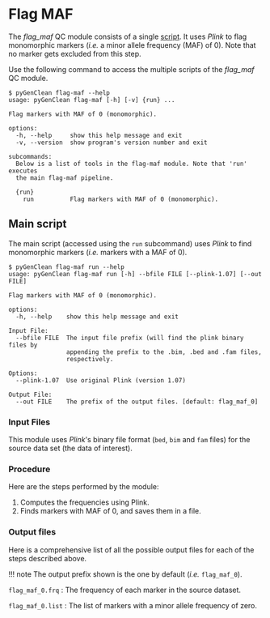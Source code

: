 # Flag MAF

The _flag_maf_ QC module consists of a single [script](#main-script). It uses
_Plink_ to flag monomorphic markers (_i.e._ a minor allele frequency (MAF) of
0). Note that no marker gets excluded from this step.

Use the following command to access the multiple scripts of the _flag_maf_ QC
module.

```shell-session
$ pyGenClean flag-maf --help
usage: pyGenClean flag-maf [-h] [-v] {run} ...

Flag markers with MAF of 0 (monomorphic).

options:
  -h, --help     show this help message and exit
  -v, --version  show program's version number and exit

subcommands:
  Below is a list of tools in the flag-maf module. Note that 'run' executes
  the main flag-maf pipeline.

  {run}
    run          Flag markers with MAF of 0 (monomorphic).
```

## Main script

The main script (accessed using the `run` subcommand) uses _Plink_
to find monomorphic markers (_i.e._ markers with a MAF of 0).

```shell-session
$ pyGenClean flag-maf run --help
usage: pyGenClean flag-maf run [-h] --bfile FILE [--plink-1.07] [--out FILE]

Flag markers with MAF of 0 (monomorphic).

options:
  -h, --help    show this help message and exit

Input File:
  --bfile FILE  The input file prefix (will find the plink binary files by
                appending the prefix to the .bim, .bed and .fam files,
                respectively.

Options:
  --plink-1.07  Use original Plink (version 1.07)

Output File:
  --out FILE    The prefix of the output files. [default: flag_maf_0]
```

### Input Files

This module uses _Plink_'s binary file format (`bed`, `bim` and `fam` files) for
the source data set (the data of interest).

### Procedure

Here are the steps performed by the module:

1. Computes the frequencies using Plink.
2. Finds markers with MAF of 0, and saves them in a file.

### Output files

Here is a comprehensive list of all the possible output files for each of the
steps described above.

!!! note
    The output prefix shown is the one by default (_i.e._ `flag_maf_0`).

`flag_maf_0.frq`
: The frequency of each marker in the source dataset.

`flag_maf_0.list`
: The list of markers with a minor allele frequency of zero.
